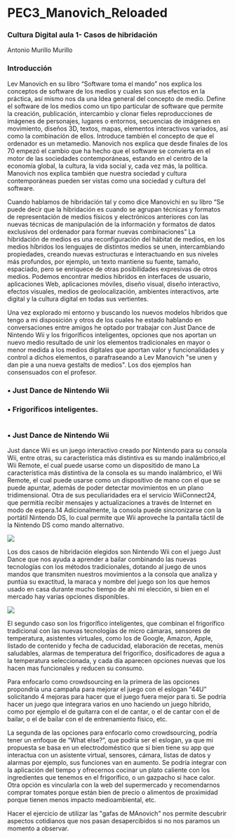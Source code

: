 # PEC3_Manovich_Reloaded
### Cultura Digital aula 1- Casos de hibridación
Antonio Murillo Murillo


### Introducción

Lev Manovich en su libro “Software toma el mando” nos explica los conceptos de software de los medios y cuales son sus efectos en la práctica, así mismo nos da una Idea general del concepto de medio. Define el software de los medios como un tipo particular de software que permite la creación, publicación, intercambio y clonar fieles reproducciones de imágenes de personajes, lugares o entornos, secuencias de imágenes en movimiento, diseños 3D, textos, mapas, elementos interactivos variados, así como la combinación de ellos. Introduce también el concepto de que el ordenador es un metamedio.
Manovich nos explica que desde finales de los 70 empezó el cambio que ha hecho que el software se convierta en el motor de las sociedades contemporáneas, estando en el centro de la economía global, la cultura, la vida social y, cada vez más, la política. 
Manovich nos explica también que nuestra sociedad y cultura contemporáneas  pueden ser vistas como una sociedad y cultura del software.

Cuando hablamos de hibridación tal y como dice Manovichi en su libro “Se puede decir que la hibridación es cuando se agrupan técnicas y formatos de representación de medios físicos y electrónicos anteriores con las nuevas técnicas de manipulación de la información y formatos de datos exclusivos del ordenador para formar nuevas combinaciones”
La hibridación de medios es una reconfiguración del hábitat de medios, en los medios híbridos los lenguajes de distintos medios se unen, intercambiando propiedades, creando nuevas estructuras e interactuando en sus niveles más profundos, por ejemplo, un texto mantiene su fuente, tamaño, espaciado, pero se enriquece de otras posibilidades expresivas de otros medios. Podemos encontrar medios hibrídos en interfaces de usuario, aplicaciones Web, aplicaciones móviles, diseño visual, diseño interactivo, efectos visuales, medios de geolocalización, ambientes interactivos, arte digital y la cultura digital en todas sus vertientes. 


Una vez explorado mi entorno y buscando los nuevos modelos híbridos que tengo a mi disposición y otros de los cuales he estado hablando en conversaciones entre amigos he optado por trabajar con Just Dance de Nintendo Wii y los frigoríficos inteligentes, opciones que nos aportan un nuevo medio resultado de unir los elementos tradicionales en mayor o menor medida a los medios digitales que aportan valor y funcionalidades y control a dichos elementos, o parafraseando a Lev Manovich "se unen y dan pie a una nueva gestalts de medios". 
Los dos ejemplos han consensuados con el profesor.

### •  Just Dance de Nintendo Wii
### •  Frigoríficos inteligentes.
    
 
  #


### •  Just Dance de Nintendo Wii












Just dance Wii es un juego interactivo creado por Nintendo para su consola Wii, entre otras, su característica más distintiva es su mando inalámbrico,el Wii Remote, el cual puede usarse como un dispositido de mano
La característica más distintiva de la consola es su mando inalámbrico, el Wii Remote, el cual puede usarse como un dispositivo de mano con el que se puede apuntar, además de poder detectar movimientos en un plano tridimensional. Otra de sus peculiaridades era el servicio WiiConnect24, que permitía recibir mensajes y actualizaciones a través de Internet en modo de espera.14​ Adicionalmente, la consola puede sincronizarse con la portátil Nintendo DS, lo cual permite que Wii aproveche la pantalla táctil de la Nintendo DS como mando alternativo.




![](https://img.youtube.com/vi/VtSzAMlHapI/hqdefault.jpg)

Los dos casos de hibridación elegidos son Nintendo Wii con el juego Just Dance que nos ayuda a aprender a bailar combinando las nuevas tecnologías con los métodos tradicionales, dotando al juego de unos mandos que transmiten nuestros movimientos a la consola que analiza y puntúa su exactitud, la maraca y nombre del juego son los que hemos usado en casa durante mucho tiempo de ahí mi elección, si bien en el mercado hay varias opciones disponibles.

![](https://www.cocinova.com/wp-content/uploads/2019/05/frigorificos-conectados-1299x731.jpg)

El segundo caso son los frigorífico inteligentes, que combinan el frigorífico tradicional con las nuevas tecnologías de micro cámaras, sensores de temperatura, asistentes virtuales, como los de Google, Amazon, Apple, listado de contenido y fecha de caducidad, elaboración de recetas, menús saludables, alarmas de temperatura del frigorífico, dosificadores de agua a la temperatura seleccionada, y cada día aparecen opciones nuevas que los hacen mas funcionales y reducen su consumo.


Para enfocarlo como crowdsourcing en la primera de las opciones propondría una campaña para mejorar el juego con el eslogan “44U” solicitando 4 mejoras para hacer que el juego fuera mejor para ti. Se podría hacer un juego que integrara varios en uno haciendo un juego híbrido, como por ejemplo el de guitarra con el de cantar, o el de cantar con el de bailar, o el de bailar con el de entrenamiento físico, etc.

La segunda de las opciones para enfocarlo como crowdsourcing, podría tener un enfoque de “What else?”, que podría ser el eslogan, ya que mi propuesta se basa en un electrodoméstico que si bien tiene su app que interactua con un asistente virtual, sensores, cámara, listas de datos y alarmas por ejemplo, sus funciones van en aumento. Se podría integrar con la aplicación del tiempo y ofrecernos cocinar un plato caliente con los ingredientes que tenemos en el frigorífico, o un gazpacho si hace calor. Otra opción es vincularla con la web del supermercado y recomendarnos comprar tomates porque están bien de precio o alimentos de proximidad porque tienen menos impacto medioambiental, etc.

Hacer el ejercicio de utilizar las "gafas de MAnovich" nos permite descubrir aspectos cotidianos que nos pasan desapercibidos si no nos paramos un momento a observar.
